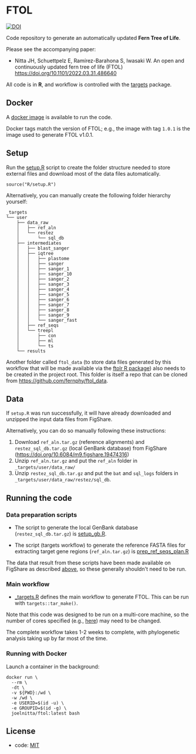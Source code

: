 # FTOL

[![DOI](https://zenodo.org/badge/475787005.svg)](https://zenodo.org/badge/latestdoi/475787005)

Code repository to generate an automatically updated **Fern Tree of Life**.

Please see the accompanying paper:
- Nitta JH, Schuettpelz E, Ramírez-Barahona S, Iwasaki W. An open and continuously updated fern tree of life (FTOL) https://doi.org/10.1101/2022.03.31.486640 

All code is in **R**, and workflow is controlled with the [targets](https://github.com/ropensci/targets) package.

## Docker

A [docker image](https://hub.docker.com/r/joelnitta/ftol) is available to run the code.

Docker tags match the version of FTOL; e.g., the image with tag `1.0.1` is the image used to generate FTOL v1.0.1.

## Setup

Run the [setup.R](R/setup.R) script to create the folder structure needed to store external files and download most of the data files automatically.

```
source("R/setup.R")
```

Alternatively, you can manually create the following folder hierarchy yourself:

```
_targets
└── user
    ├── data_raw
    │   ├── ref_aln
    │   └── restez
    │       └── sql_db
    ├── intermediates
    │   ├── blast_sanger
    │   ├── iqtree
    │   │   ├── plastome
    │   │   ├── sanger
    │   │   ├── sanger_1
    │   │   ├── sanger_10
    │   │   ├── sanger_2
    │   │   ├── sanger_3
    │   │   ├── sanger_4
    │   │   ├── sanger_5
    │   │   ├── sanger_6
    │   │   ├── sanger_7
    │   │   ├── sanger_8
    │   │   ├── sanger_9
    │   │   └── sanger_fast
    │   ├── ref_seqs
    │   └── treepl
    │       ├── con
    │       ├── ml
    │       └── ts
    └── results
```

Another folder called `ftol_data` (to store data files generated by this workflow that will be made available via the [ftolr R package](https://github.com/fernphy/ftolr)) also needs to be created in the project root. This folder is itself a repo that can be cloned from https://github.com/fernphy/ftol_data.

## Data

If `setup.R` was run successfully, it will have already downloaded and unzipped the input data files from FigShare.

Alternatively, you can do so manually following these instructions:

1. Download `ref_aln.tar.gz` (reference alignments) and `restez_sql_db.tar.gz` (local GenBank database) from FigShare (https://doi.org/10.6084/m9.figshare.19474316)
2. Unzip `ref_aln.tar.gz` and put the `ref_aln` folder in `_targets/user/data_raw/`
3. Unzip `restez_sql_db.tar.gz` and put the `bat` and `sql_logs` folders in `_targets/user/data_raw/restez/sql_db`.

## Running the code

### Data preparation scripts

- The script to generate the local GenBank database (`restez_sql_db.tar.gz`) is [setup_gb.R](R/setup_gb.R).

- The script (targets workflow) to generate the reference FASTA files for extracting target gene regions (`ref_aln.tar.gz`) is [prep_ref_seqs_plan.R](prep_ref_seqs_plan.R)

The data that result from these scripts have been made available on FigShare as described [above](#data), so these generally shouldn't need to be run.

### Main workflow

- [_targets.R](_targets.R) defines the main workflow to generate FTOL. This can be run with `targets::tar_make()`.

Note that this code was designed to be run on a multi-core machine, so the number of cores specified (e.g., [here](https://github.com/fernphy/ftol/blob/1c7569eb3bbd93864016bbc1b1df1d11f8d4d62c/_targets.R#L459)) may need to be changed.

The complete workflow takes 1-2 weeks to complete, with phylogenetic analysis taking up by far most of the time.

### Running with Docker

Launch a container in the background:

```
docker run \
  --rm \
  -dt \
  -v ${PWD}:/wd \
  -w /wd \
  -e USERID=$(id -u) \
  -e GROUPID=$(id -g) \
  joelnitta/ftol:latest bash
```

## License

- code: [MIT](LICENSE)
